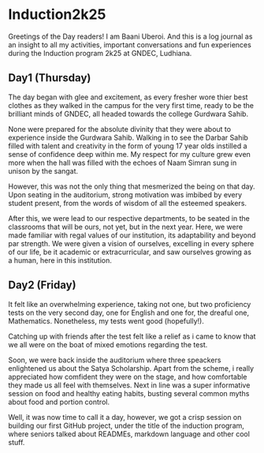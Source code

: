 # Induction2k25

Greetings of the Day readers!
I am Baani Uberoi. And this is a log journal as an insight to all my activities, important conversations and fun experiences during the Induction program 2k25 at GNDEC, Ludhiana. 


## Day1 (Thursday)
The day began with glee and excitement, as every fresher wore thier best clothes as they walked in the campus for the very first time, ready to be the brilliant minds of GNDEC, all headed towards the college Gurdwara Sahib.

None were prepared for the absolute divinity that they were about to experience inside the Gurdwara Sahib. Walking in to see the Darbar Sahib filled with talent and creativity in the form of young 17 year olds instilled a sense of confidence deep within me. My respect for my culture grew even more when the hall was filled with the echoes of Naam Simran sung in unison by the sangat.

However, this was not the only thing that mesmerized the being on that day. Upon seating in the auditorium, strong motivation was imbibed by every student present, from the words of wisdom of all the esteemed speakers.

After this, we were lead to our respective departments, to be seated in the classrooms that will be ours, not yet, but in the next year. Here, we were made familiar with regal values of our institution, its adaptability and beyond par strength. We were given a vision of ourselves, excelling in every sphere of our life, be it academic or extracurricular, and saw ourselves growing as a human, here in this institution.


## Day2 (Friday)
It felt like an overwhelming experience, taking not one, but two proficiency tests on the very second day, one for English and one for, the dreaful one, Mathematics. Nonetheless, my tests went good (hopefully!).

Catching up with friends after the test felt like a relief as i came to know that we all were on the boat of mixed emotions regarding the test.

Soon, we were back inside the auditorium where three speackers enlightened us about the Satya Scholarship. Apart from the scheme, i really appreciated how comfident they were on the stage, and how comfortable they made us all feel with themselves.
Next in line was a super informative session on food and healthy eating habits, busting several common myths about food and portion control.

Well, it was now time to call it a day, however, we got a crisp session on building our first GitHub project, under the title of the induction program, where seniors talked about READMEs, markdown language and other cool stuff.
